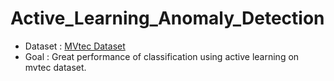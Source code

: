 # Active_Learning_Anomaly_Detection

- Dataset : [MVtec Dataset][link]
- Goal : Great performance of classification using active learning on mvtec dataset.

[link]: https://www.mvtec.com/company/research/datasets/mvtec-ad

